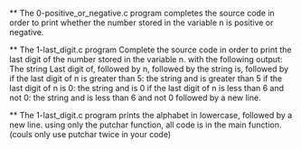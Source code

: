 ** The 0-positive_or_negative.c program completes the source code in order to print whether the number stored in the variable n is positive or negative.

** The 1-last_digit.c program Complete the source code in order to print the last digit of the number stored in the variable n. with the following output:
    The string Last digit of, followed by
    n, followed by
    the string is, followed by
        if the last digit of n is greater than 5: the string and is greater than 5
        if the last digit of n is 0: the string and is 0
        if the last digit of n is less than 6 and not 0: the string and is less than 6 and not 0
    followed by a new line.

** The 1-last_digit.c program prints the alphabet in lowercase, followed by a new line. using only the putchar function, all code is in the main function. (couls only use putchar twice in your code)

